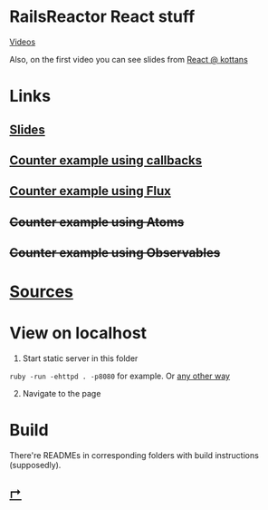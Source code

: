 ---
---

RailsReactor React stuff
=======================

[Videos](https://www.youtube.com/playlist?list=PLr1siHsWN79A_U2x5H_G1ohhUr1okt3nc)

Also, on the first video you can see slides from [React @ kottans](http://kottans.org/js-slides/react/)

Links
=====

[Slides](react-102-slides)
--------------------------

[Counter example using callbacks](react-callbacks)
--------------------------------------------------

[Counter example using Flux](react-flux)
----------------------------------------

~~Counter example using Atoms~~
-------------------------------

~~Counter example using Observables~~
-------------------------------------

[Sources](https://github.com/sudodoki/slides/tree/gh-pages/react-102)
=====================================================================

View on localhost
==================

1. Start static server in this folder

`ruby -run -ehttpd . -p8080` for example. Or [any other way](https://gist.github.com/willurd/5720255)

2. Navigate to the page

Build
=====

There're READMEs in corresponding folders with build instructions (supposedly).

## [↱](../)